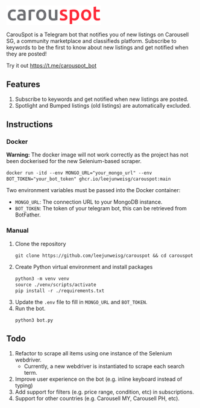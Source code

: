 <img src="./assets/logo-transparent.png" width="50%" height="50%" title="Logo" alt="Logo">

CarouSpot is a Telegram bot that notifies you of new listings on Carousell SG, a community marketplace and classifieds platform.
Subscribe to keywords to be the first to know about new listings and get notified when they are posted!

Try it out https://t.me/carouspot_bot

## Features
1. Subscribe to keywords and get notified when new listings are posted.
2. Spotlight and Bumped listings (old listings) are automatically excluded.

## Instructions
### Docker

**Warning:** The docker image will not work correctly as the project has not been dockerised for the new Selenium-based scraper.

```shell
docker run -itd --env MONGO_URL="your_mongo_url" --env BOT_TOKEN="your_bot_token" ghcr.io/leejunweisg/carouspot:main
```
Two environment variables must be passed into the Docker container:
- `MONGO_URL`: The connection URL to your MongoDB instance.
- `BOT_TOKEN`: The token of your telegram bot, this can be retrieved from BotFather.

### Manual
1. Clone the repository
    ```shell
    git clone https://github.com/leejunweisg/carouspot && cd carouspot
    ```
2. Create Python virtual environment and install packages
    ```shell
    python3 -m venv venv
    source ./venv/scripts/activate
    pip install -r ./requirements.txt
    ```
3. Update the `.env` file to fill in `MONGO_URL` and `BOT_TOKEN`.
4. Run the bot.
   ```shell
   python3 bot.py
   ```

## Todo
1. Refactor to scrape all items using one instance of the Selenium webdriver.
   - Currently, a new webdriver is instantiated to scrape each search term.
2. Improve user experience on the bot (e.g. inline keyboard instead of typing)
3. Add support for filters (e.g. price range, condition, etc) in subscriptions.
4. Support for other countries (e.g. Carousell MY, Carousell PH, etc).
